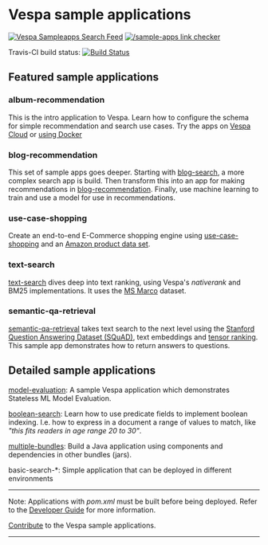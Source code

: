 <!-- Copyright Verizon Media. Licensed under the terms of the Apache 2.0 license. See LICENSE in the project root. -->
# Vespa sample applications
[![Vespa Sampleapps Search Feed](https://github.com/vespa-engine/sample-apps/actions/workflows/feed.yml/badge.svg)](https://github.com/vespa-engine/sample-apps/actions/workflows/feed.yml)
[![/sample-apps link checker](https://cd.screwdriver.cd/pipelines/7038/link-checker-sample-apps/badge)](https://cd.screwdriver.cd/pipelines/7038/)

Travis-CI build status: [![Build Status](https://travis-ci.com/vespa-engine/sample-apps.svg?branch=master)](https://travis-ci.com/vespa-engine/sample-apps)


## Featured sample applications
### album-recommendation
This is the intro application to Vespa.
Learn how to configure the schema for simple recommendation and search use cases.
Try the apps on [Vespa Cloud](vespa-cloud) or [using Docker](album-recommendation-selfhosted)

### blog-recommendation
This set of sample apps goes deeper. Starting with [blog-search](blog-search), a more complex search app is build.
Then transform this into an app for making recommendations in [blog-recommendation](blog-recommendation).
Finally, use machine learning to train and use a model for use in recommendations.

### use-case-shopping
Create an end-to-end E-Commerce shopping engine using [use-case-shopping](use-case-shopping)
and an [Amazon product data set](http://jmcauley.ucsd.edu/data/amazon/links.html).

### text-search
[text-search](text-search) dives deep into text ranking, using Vespa's _nativerank_ and BM25 implementations.
It uses the [MS Marco](http://www.msmarco.org/) dataset.

### semantic-qa-retrieval
[semantic-qa-retrieval](semantic-qa-retrieval) takes text search to the next level using the
[Stanford Question Answering Dataset (SQuAD)](https://rajpurkar.github.io/SQuAD-explorer/),
text embeddings and [tensor ranking](https://docs.vespa.ai/en/reference/tensor.html).
This sample app demonstrates how to return answers to questions.


## Detailed sample applications
[model-evaluation](model-evaluation): A sample Vespa application which demonstrates Stateless ML Model Evaluation.

[boolean-search](boolean-search): Learn how to use predicate fields to implement boolean indexing.
I.e. how to express in a document a range of values to match, like _"this fits readers in age range 20 to 30"_.

[multiple-bundles](multiple-bundles): Build a Java application using components and dependencies in other bundles (jars). 

basic-search-*: Simple application that can be deployed in different environments

<!--
[travis](travis)
[part-purchases-demo](part-purchases-demo): A sample Vespa application to assist with with learning how to group according to the [Grouping Guide](https://docs.vespa.ai/en/grouping.html).
[generic-request-processing](generic-request-processing)
http-api-using-*
-->

----

Note: Applications with _pom.xml_ must be built before being deployed.
Refer to the [Developer Guide](https://docs.vespa.ai/en/developer-guide.html) for more information.

[Contribute](https://github.com/vespa-engine/vespa/blob/master/CONTRIBUTING.md)
to the Vespa sample applications.

----
